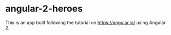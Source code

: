 # angular-2-heroes

This is an app built following the tutorial on https://angular.io/ using Angular 2.
